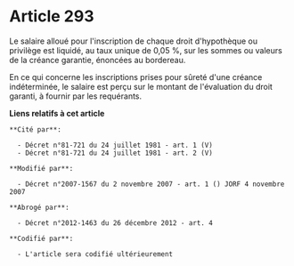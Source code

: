 # Article 293

Le salaire alloué pour l'inscription de chaque droit d'hypothèque ou privilège est liquidé, au taux unique de 0,05 %, sur les
sommes ou valeurs de la créance garantie, énoncées au bordereau.

En ce qui concerne les inscriptions prises pour sûreté d'une créance indéterminée, le salaire est perçu sur le montant de
l'évaluation du droit garanti, à fournir par les requérants.

**Liens relatifs à cet article**

	**Cité par**:

	  - Décret n°81-721 du 24 juillet 1981 - art. 1 (V)
	  - Décret n°81-721 du 24 juillet 1981 - art. 2 (V)

	**Modifié par**:

	  - Décret n°2007-1567 du 2 novembre 2007 - art. 1 () JORF 4 novembre 2007

	**Abrogé par**:

	  - Décret n°2012-1463 du 26 décembre 2012 - art. 4

	**Codifié par**:

	  - L'article sera codifié ultérieurement

